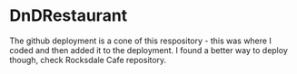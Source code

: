 # DnDRestaurant
The github deployment is a cone of this respository - this was where I coded and then added it to the deployment. I found a better way to deploy though, check Rocksdale Cafe repository.
